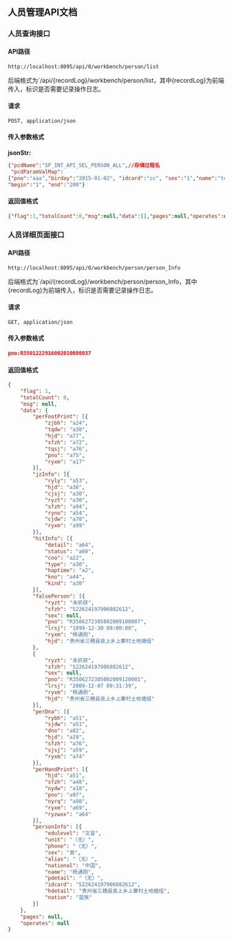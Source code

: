 ## 人员管理API文档

### 人员查询接口

#### API路径

```http
http://localhost:8095/api/0/workbench/person/list
```

后端格式为`/api/{recordLog}/workbench/person/list，其中{recordLog}为前端传入，标识是否需要记录操作日志。

#### 请求

```
POST, application/json
```

#### 传入参数格式
**jsonStr:**
```json
{"pcdName":"SP_INT_API_SEL_PERSON_ALL",//存储过程名
 "pcdParamValMap":
{"pno":"aaa","birday":"2015-01-02", "idcard":"cc", "sex":"1","name":"tet","place":"350200000000"},
"begin":"1", "end":"200"}
```

#### 返回值格式

```json
{"flag":1,"totalCount":0,"msg":null,"data":[],"pages":null,"operates":null}
```


### 人员详细页面接口

#### API路径

```http
http://localhost:8095/api/0/workbench/person/person_Info
```

后端格式为`/api/{recordLog}/workbench/person/person_Info，其中{recordLog}为前端传入，标识是否需要记录操作日志。

#### 请求

```
GET, application/json
```

#### 传入参数格式
```json
pno:R3501222916002010080037
```

#### 返回值格式

```json
{
	"flag": 1,
	"totalCount": 0,
	"msg": null,
	"data": {
		"perFootPrint": [{
			"zjbh": "a24",
			"tqdw": "a30",
			"hjd": "a77",
			"sfzh": "a72",
			"tqsj": "a76",
			"pno": "a75",
			"ryxm": "a17"
		}],
		"jzInfo": [{
			"ryly": "a53",
			"hjd": "a36",
			"cjsj": "a30",
			"ryzt": "a30",
			"sfzh": "a94",
			"ryno": "a54",
			"cjdw": "a70",
			"ryxm": "a99"
		}],
		"hitInfo": [{
			"detail": "a64",
			"status": "a60",
			"cno": "a22",
			"type": "a30",
			"haptime": "a2",
			"kno": "a44",
			"kind": "a30"
		}],
		"falsePerson": [{
			"ryzt": "未抓获",
			"sfzh": "522624197906082612",
			"sex": null,
			"pno": "R3506272305002009100007",
			"lrsj": "1899-12-30 09:00:00",
			"ryxm": "杨通刚",
			"hjd": "贵州省三穗县良上乡上寨村土地塘组"
		},
		{
			"ryzt": "未抓获",
			"sfzh": "522624197906082612",
			"sex": null,
			"pno": "R3506272305002009120001",
			"lrsj": "2009-12-07 09:31:39",
			"ryxm": "杨通刚",
			"hjd": "贵州省三穗县良上乡上寨村土地塘组"
		}],
		"perDna": [{
			"rybh": "a51",
			"sjdw": "a51",
			"dno": "a82",
			"hjd": "a19",
			"sfzh": "a76",
			"sjsj": "a59",
			"ryxm": "a74"
		}],
		"perHandPrint": [{
			"hjd": "a51",
			"sfzh": "a48",
			"nydw": "a18",
			"pno": "a97",
			"nyrq": "a98",
			"ryxm": "a69",
			"ryzwxx": "a64"
		}],
		"personInfo": [{
			"edulevel": "文盲",
			"unit": "（无）",
			"phone": "（无）",
			"sex": "男",
			"alias": "（无）",
			"national": "中国",
			"name": "杨通刚",
			"pdetail": "（无）",
			"idcard": "522624197906082612",
			"hdetail": "贵州省三穗县良上乡上寨村土地塘组",
			"nation": "苗族"
		}]
	},
	"pages": null,
	"operates": null
}
```

